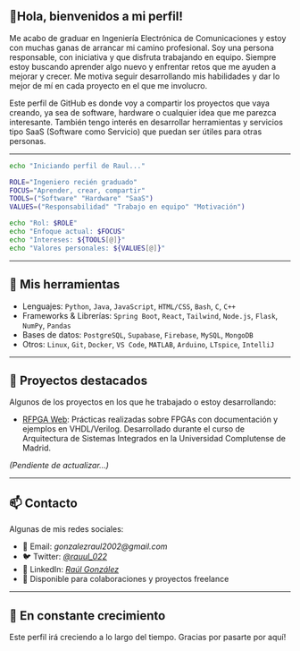 ## 👋Hola, bienvenidos a mi perfil!

Me acabo de graduar en Ingeniería Electrónica de Comunicaciones y estoy con muchas ganas de arrancar mi camino profesional. Soy una persona responsable, con iniciativa y que disfruta trabajando en equipo. Siempre estoy buscando aprender algo nuevo y enfrentar retos que me ayuden a mejorar y crecer. Me motiva seguir desarrollando mis habilidades y dar lo mejor de mí en cada proyecto en el que me involucro.

Este perfil de GitHub es donde voy a compartir los proyectos que vaya creando, ya sea de software, hardware o cualquier idea que me parezca interesante. También tengo interés en desarrollar herramientas y servicios tipo SaaS (Software como Servicio) que puedan ser útiles para otras personas.

---

```bash
echo "Iniciando perfil de Raul..."

ROLE="Ingeniero recién graduado"
FOCUS="Aprender, crear, compartir"
TOOLS=("Software" "Hardware" "SaaS")
VALUES=("Responsabilidad" "Trabajo en equipo" "Motivación")

echo "Rol: $ROLE"
echo "Enfoque actual: $FOCUS"
echo "Intereses: ${TOOLS[@]}"
echo "Valores personales: ${VALUES[@]}"

```

---

## 🧰 Mis herramientas

- Lenguajes: `Python`, `Java`, `JavaScript`, `HTML/CSS`, `Bash`, `C`, `C++`
- Frameworks & Librerías: `Spring Boot`, `React`, `Tailwind`, `Node.js`, `Flask`, `NumPy`, `Pandas`
- Bases de datos: `PostgreSQL`, `Supabase`, `Firebase`, `MySQL`, `MongoDB` 
- Otros: `Linux`, `Git`, `Docker`, `VS Code`, `MATLAB`, `Arduino`, `LTspice`, `IntelliJ`

---

## 📂 Proyectos destacados

Algunos de los proyectos en los que he trabajado o estoy desarrollando:

- [RFPGA Web](https://github.com/tu_usuario/repositorio-fpga): Prácticas realizadas sobre FPGAs con documentación y ejemplos en VHDL/Verilog. Desarrollado durante el curso de Arquitectura de Sistemas Integrados en la Universidad Complutense de Madrid.

*(Pendiente de actualizar...)*

---

## 📫 Contacto

Algunas de mis redes sociales: 

- 📧 Email: _gonzalezraul2002@gmail.com_
- 🐦 Twitter: _[@rauul_022](https://twitter.com/rauul_022)_
- 🔗 LinkedIn: _[Raúl González](https://www.linkedin.com/in/raul-gonzalez-gomez-863139261/)_
- 📅 Disponible para colaboraciones y proyectos freelance

---

## 🌱 En constante crecimiento

Este perfil irá creciendo a lo largo del tiempo. Gracias por pasarte por aquí!

 
